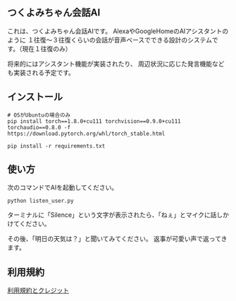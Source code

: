 ## つくよみちゃん会話AI
これは、つくよみちゃん会話AIです。
AlexaやGoogleHomeのAIアシスタントのように
１往復〜３往復くらいの会話が音声ベースでできる設計のシステムです。（現在１往復のみ）

将来的にはアシスタント機能が実装されたり、
周辺状況に応じた発言機能なども実装される予定です。

## インストール
```
# OSがUbuntuの場合のみ
pip install torch==1.8.0+cu111 torchvision==0.9.0+cu111 torchaudio==0.8.0 -f https://download.pytorch.org/whl/torch_stable.html

pip install -r requirements.txt
```

## 使い方

次のコマンドでAIを起動してください。
```
python listen_user.py
```

ターミナルに「Silence」という文字が表示されたら、「ねぇ」とマイクに話しかけてください。

その後、「明日の天気は？」と聞いてみてください。
返事が可愛い声で返ってきます。

## 利用規約
[利用規約とクレジット](LICENSE.md)